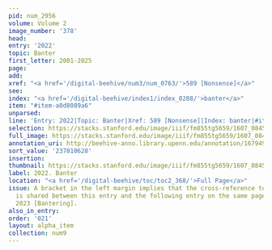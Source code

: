 ```yaml
---
pid: num_2956
volume: Volume 2
image_number: '378'
head:
entry: '2022'
topic: Banter
first_letter: 2001-2025
page:
add:
xref: "<a href='/digital-beehive/num3/num_0763/'>589 [Nonsense]</a>"
see:
index: "<a href='/digital-beehive/index1/index_0288/'>banter</a>"
item: "#item-a0d8089a6"
unparsed:
line: 'Entry: 2022|Topic: Banter|Xref: 589 [Nonsense]|Index: banter|#item-a0d8089a6'
selection: https://stacks.stanford.edu/image/iiif/fm855tg5659/1607_0845/867,628,2805,612/full/0/default.jpg
full_image: https://stacks.stanford.edu/image/iiif/fm855tg5659/1607_0845/full/full/0/default.jpg
annotation_uri: http://beehive-anno.library.upenn.edu/annotation/1679493894453
sort_value: '237810628'
insertion:
thumbnail: https://stacks.stanford.edu/image/iiif/fm855tg5659/1607_0845/867,628,600,180/250,/0/default.jpg
label: 2022. Banter
location: "<a href='/digital-beehive/toc/toc2_368/'>Full Page</a>"
issue: A bracket in the left margin implies that the cross-reference to 589 [Nonsense]
  is shared between this entry and the following entry on the same page of the Alvearium,
  2023 [Bantering].
also_in_entry:
order: '021'
layout: alpha_item
collection: num9
---
```

